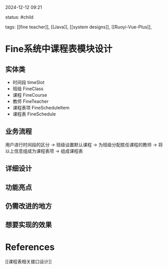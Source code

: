 2024-12-12    09:21

status: #child 

tags: [[fine teacher]], [[Java]], [[system designs]], [[Ruoyi-Vue-Plus]], 


# Fine系统中课程表模块设计

## 实体类

- 时间段 timeSlot
- 班级 FineClass
- 课程 FineCourse
- 教师 FineTeacher
- 课程表项 FineScheduleItem
- 课程表 FineSchedule

## 业务流程

用户进行时间段的区分 ->
班级设置默认课程 ->
为班级分配胜任课程的教师 ->
将以上信息组成为课程表项 ->
组成课程表

## 详细设计


## 功能亮点

## 仍需改进的地方

## 想要实现的效果


# References
[[课程表相关接口设计]]